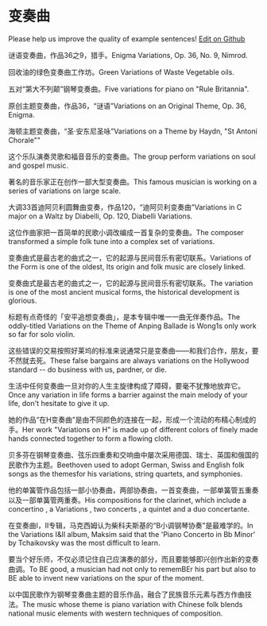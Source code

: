 # 变奏曲

Please help us improve the quality of example sentences! [Edit on Github](https://github.com/jiyushe/jiyu-example-sentence-source/blob/main/chinese/bianzouqu.md)

<p><span class="chinese">谜语变奏曲，作品36之9，猎手。</span><span class="english">Enigma Variations, Op. 36, No. 9, Nimrod.</span></p>

<p><span class="chinese">回收油的绿色变奏曲工作坊。</span><span class="english">Green Variations of Waste Vegetable oils.</span></p>

<p><span class="chinese">五对“第大不列颠”钢琴变奏曲。</span><span class="english">Five variations for piano on "Rule Britannia".</span></p>

<p><span class="chinese">原创主题变奏曲，作品36，“谜语”</span><span class="english">Variations on an Original Theme, Op. 36, Enigma.</span></p>

<p><span class="chinese">海顿主题变奏曲，“圣·安东尼圣咏”</span><span class="english">Variations on a Theme by Haydn, "St Antoni Chorale""</span></p>

<p><span class="chinese">这个乐队演奏灵歌和福音音乐的变奏曲。</span><span class="english">The group perform variations on soul and gospel music.</span></p>

<p><span class="chinese">著名的音乐家正在创作一部大型变奏曲。</span><span class="english">This famous musician is working on a series of variations on large scale.</span></p>

<p><span class="chinese">大调33首迪阿贝利圆舞曲变奏，作品120，“迪阿贝利变奏曲”</span><span class="english">Variations in C major on a Waltz by Diabelli, Op. 120, Diabelli Variations.</span></p>

<p><span class="chinese">这位作曲家把一首简单的民歌小调改编成一首复杂的变奏曲。</span><span class="english">The composer transformed a simple folk tune into a complex set of variations.</span></p>

<p><span class="chinese">变奏曲式是最古老的曲式之一，它的起源与民间音乐有密切联系。</span><span class="english">Variations of the Form is one of the oldest, Its origin and folk music are closely linked.</span></p>

<p><span class="chinese">变奏曲式是最古老的曲式之一，它的起源与民间音乐有密切联系。</span><span class="english">The variation is one of the most ancient musical forms, the historical development is glorious.</span></p>

<p><span class="chinese">标题有点奇怪的「安平追想变奏曲」，是本专辑中唯一一曲无伴奏作品。</span><span class="english">The oddly-titled Variations on the Theme of Anping Ballade is Wong1s only work so far for solo violin.</span></p>

<p><span class="chinese">这些错误的交易按照好莱坞的标准来说通常只是变奏曲——和我们合作，朋友，要不然就去死。</span><span class="english">These false bargains are always variations on the Hollywood standard -- do business with us, pardner, or die.</span></p>

<p><span class="chinese">生活中任何变奏曲一旦对你的人生主旋律构成了障碍，要毫不犹豫地放弃它。</span><span class="english">Once any variation in life forms a barrier against the main melody of your life, don't hesitate to give it up.</span></p>

<p><span class="chinese">她的作品“在H变奏曲”是由不同颜色的连接在一起，形成一个流动的布精心制成的手。</span><span class="english">Her work "Variations on H" is made up of different colors of finely made hands connected together to form a flowing cloth.</span></p>

<p><span class="chinese">贝多芬在钢琴变奏曲、弦乐四重奏和交响曲中屡次采用德国、瑞士、英国和俄国的民歌作为主题。</span><span class="english">Beethoven used to adopt German, Swiss and English folk songs as the themesfor his variations, string quartets, and symphonies.</span></p>

<p><span class="chinese">他的单簧管作品包括一部小协奏曲，两部协奏曲，一首变奏曲，一部单簧管五重奏以及一部单簧管两重奏。</span><span class="english">His compositions for the clarinet, which include a concertino , a Variations , two concerts , a quintet and a duo concertante.</span></p>

<p><span class="chinese">在变奏曲I，II专辑，马克西姆认为柴科夫斯基的“B小调钢琴协奏”是最难学的。</span><span class="english">In the Variations I&II album, Maksim said that the 'Piano Concerto in Bb Minor' by Tchaikovsky was the most difficult to learn.</span></p>

<p><span class="chinese">要当个好乐师，不仅必须记住自己应演奏的部分，而且要能够即兴创作出新的变奏曲调。</span><span class="english">To BE good, a musician had not only to rememBEr his part but also to BE able to invent new variations on the spur of the moment.</span></p>

<p><span class="chinese">以中国民歌作为钢琴变奏曲主题的音乐作品，融合了民族音乐元素与西方作曲技法。</span><span class="english">The music whose theme is piano variation with Chinese folk blends national music elements with western techniques of composition.</span></p>

